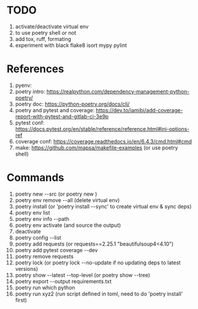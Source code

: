 
# TODO
1. activate/deactivate virtual env
2. to use poetry shell or not 
3. add tox, ruff, formating  
4. experiment with black flake8 isort mypy pylint


# References 
1. pyenv: 
2. poetry intro: https://realpython.com/dependency-management-python-poetry/
3. poetry doc: https://python-poetry.org/docs/cli/
4. poetry and pytest and coverage: https://dev.to/iamibi/add-coverage-report-with-pytest-and-gitlab-ci-3e9p
5. pytest conf: https://docs.pytest.org/en/stable/reference/reference.html#ini-options-ref
6. coverage conf: https://coverage.readthedocs.io/en/6.4.3/cmd.html#cmd
7. make: https://github.com/mapsa/makefile-examples (or use poetry shell)


# Commands
1. poetry new <folder> --src (or poetry new <folder>)
2. poetry env remove --all (delete virtual env)
3. poetry install (or 'poetry install --sync' to create virtual env & sync deps)
4. poetry env list
5. poetry env info --path
6. poetry env activate (and source the output) 
7. deactivate
8. poetry config --list
9. poetry add requests (or requests==2.25.1 "beautifulsoup4<4.10")
10. poetry add pytest coverage --dev
11. poetry remove requests
12. poetry lock (or poetry lock --no-update if no updating deps to latest versions)
13. poetry show --latest --top-level (or poetry show --tree)
14. poetry export --output requirements.txt
15. poetry run which python
16. poetry run xyz2 (run script defined in toml, need to do 'poetry install' first)
